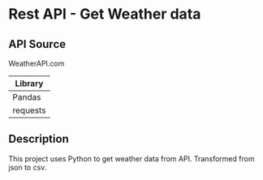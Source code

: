 # Rest API - Get Weather data

## API Source
WeatherAPI.com

| Library  |
| -------- |
| Pandas   |
| requests |

## Description
This project uses Python to get weather data from API. Transformed from json to csv.